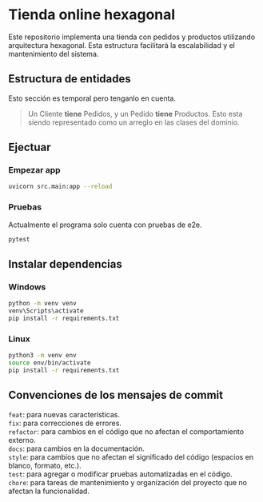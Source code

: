 # Tienda online hexagonal

Este repositorio implementa una tienda con pedidos y productos utilizando arquitectura hexagonal. Esta estructura facilitará la escalabilidad y el mantenimiento del sistema.

## Estructura de entidades

Esto sección es temporal pero tenganlo en cuenta.

> Un Cliente **tiene** Pedidos, y un Pedido **tiene** Productos. Esto esta siendo representado como un arreglo en las clases del dominio.

## Ejectuar

### Empezar app

```bash
uvicorn src.main:app --reload
```

### Pruebas

Actualmente el programa solo cuenta con pruebas de e2e.

```bash
pytest
```

## Instalar dependencias

### Windows

```bash
python -m venv venv
venv\Scripts\activate
pip install -r requirements.txt
```

### Linux

```bash
python3 -m venv env
source env/bin/activate
pip install -r requirements.txt
```

## Convenciones de los mensajes de commit

`feat`: para nuevas características. \
`fix`: para correcciones de errores. \
`refactor`: para cambios en el código que no afectan el comportamiento externo. \
`docs`: para cambios en la documentación. \
`style`: para cambios que no afectan el significado del código (espacios en blanco, formato, etc.). \
`test`: para agregar o modificar pruebas automatizadas en el código. \
`chore`: para tareas de mantenimiento y organización del proyecto que no afectan la funcionalidad.
